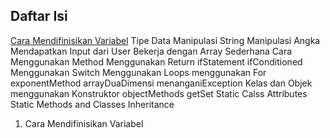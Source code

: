 ## Daftar Isi
[Cara Mendifinisikan Variabel](#variabel)
Tipe Data
Manipulasi String
Manipulasi Angka
Mendapatkan Input dari User
Bekerja dengan Array Sederhana
Cara Menggunakan Method
Menggunakan Return
ifStatement
ifConditioned
Menggunakan Switch
Menggunakan Loops
menggunakan For
exponentMethod
arrayDuaDimensi
menanganiException
Kelas dan Objek
menggunakan Konstruktor
objectMethods
getSet
Static Calss Attributes
Static Methods and Classes
Inheritance


1. Cara Mendifinisikan Variabel
